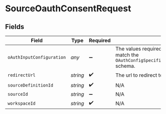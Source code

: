 # SourceOauthConsentRequest


## Fields

| Field                                                                                                                                                              | Type                                                                                                                                                               | Required                                                                                                                                                           | Description                                                                                                                                                        |
| ------------------------------------------------------------------------------------------------------------------------------------------------------------------ | ------------------------------------------------------------------------------------------------------------------------------------------------------------------ | ------------------------------------------------------------------------------------------------------------------------------------------------------------------ | ------------------------------------------------------------------------------------------------------------------------------------------------------------------ |
| `oAuthInputConfiguration`                                                                                                                                          | *any*                                                                                                                                                              | :heavy_minus_sign:                                                                                                                                                 | The values required to configure OAuth flows. The schema for this must match the `OAuthConfigSpecification.oauthUserInputFromConnectorConfigSpecification` schema. |
| `redirectUrl`                                                                                                                                                      | *string*                                                                                                                                                           | :heavy_check_mark:                                                                                                                                                 | The url to redirect to after getting the user consent                                                                                                              |
| `sourceDefinitionId`                                                                                                                                               | *string*                                                                                                                                                           | :heavy_check_mark:                                                                                                                                                 | N/A                                                                                                                                                                |
| `sourceId`                                                                                                                                                         | *string*                                                                                                                                                           | :heavy_minus_sign:                                                                                                                                                 | N/A                                                                                                                                                                |
| `workspaceId`                                                                                                                                                      | *string*                                                                                                                                                           | :heavy_check_mark:                                                                                                                                                 | N/A                                                                                                                                                                |